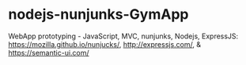 # nodejs-nunjunks-GymApp
WebApp prototyping - JavaScript, MVC, nunjunks, Nodejs, ExpressJS: https://mozilla.github.io/nunjucks/, http://expressjs.com/, &amp; https://semantic-ui.com/
